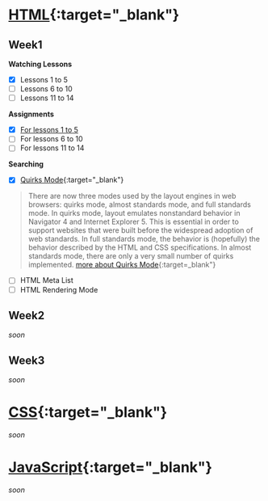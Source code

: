 # [HTML](https://elzero.org/study/html-2021-study-plan/){:target="_blank"}

## Week1

**Watching Lessons**

- [x] Lessons 1 to 5
- [ ] Lessons 6 to 10
- [ ] Lessons 11 to 14

**Assignments**

- [x] [For lessons 1 to 5](html/Week1/Lessons1to5/assignments.md)
- [ ] For lessons 6 to 10
- [ ] For lessons 11 to 14

**Searching**

- [x] [Quirks Mode](https://www.youtube.com/watch?v=sBFemL2Mfj4&list=PLDoPjvoNmBAw_t_XWUFbBX-c9MafPk9ji&index=6&t=24s){:target="_blank"}
> There are now three modes used by the layout engines in web browsers: quirks mode, almost standards mode, and full standards mode. In quirks mode, layout emulates nonstandard behavior in Navigator 4 and Internet Explorer 5. This is essential in order to support websites that were built before the widespread adoption of web standards. In full standards mode, the behavior is (hopefully) the behavior described by the HTML and CSS specifications. In almost standards mode, there are only a very small number of quirks implemented.
> [more about Quirks Mode](https://developer.mozilla.org/en-US/docs/Web/HTML/Quirks_Mode_and_Standards_Mode){:target=_blank"}

- [ ] HTML Meta List
- [ ] HTML Rendering Mode

## Week2

*soon*

## Week3

*soon*

# [CSS](https://elzero.org/study/css-2021-study-plan/){:target="_blank"}

*soon*

# [JavaScript](https://elzero.org/study/javascript-bootcamp-2021-study-plan/){:target="_blank"}

*soon*

